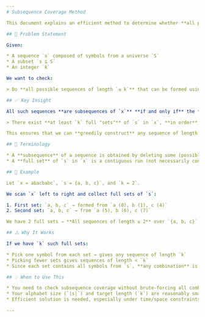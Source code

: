 ```yaml
---
# Subsequence Coverage Method

This document explains an efficient method to determine whether **all possible sequences** (up to a given length) that can be formed from a subset of symbols occur as **subsequences** in a given sequence.

## 📌 Problem Statement

Given:

* A sequence `x` composed of symbols from a universe `S`
* A subset `s ⊆ S`
* An integer `k`

We want to check:

> Do **all possible sequences of length `≤ k`** that can be formed using only symbols from `s` appear as subsequences of `x`?

## ✅ Key Insight

All such sequences **are subsequences of `x`** **if and only if** the following condition holds:

> There exist **at least `k` full "sets"** of `s` in `x`, **in order**, each containing **at least one occurrence of every symbol in `s`**.

This ensures that we can **greedily construct** any sequence of length up to `k` by selecting one symbol from each set, preserving relative order (as required by subsequences).

## 📘 Terminology

* A **subsequence** of a sequence is obtained by deleting some (possibly zero) elements **without changing the order** of the remaining elements.
* A **full set** of `s` in `x` is a contiguous run (not necessarily continuous) that contains at least one occurrence of **every** symbol in `s`.

## 🧠 Example

Let `x = abacbabc`, `s = {a, b, c}`, and `k = 2`.

We scan `x` left to right and collect full sets of `s`:

1. First set: `a, b, c` → formed from `a (0), b (1), c (4)`
2. Second set: `a, b, c` → from `a (5), b (6), c (7)`

We have 2 full sets ⇒ **All sequences of length ≤ 2** over `{a, b, c}` can be constructed as subsequences of `x`.

## ⚠️ Why It Works

If we have `k` such full sets:

* Pick one symbol from each set → gives any sequence of length `k`
* Picking fewer sets gives sequences of length < `k`
* Since each set contains all symbols from `s`, **any combination** is possible.

## 💡 When to Use This

* You need to check subsequence coverage without brute-forcing all combinations (which is exponential).
* Your alphabet size (`|s|`) and target length (`k`) are reasonably small (e.g., ≤ 26).
* Efficient solution is needed, especially under time/space constraints.

---
```



